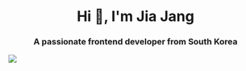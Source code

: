 <h1 align="center">Hi 👋, I'm Jia Jang</h1>
<h3 align="center">A passionate frontend developer from South Korea</h3>

<img src="https://media2.giphy.com/media/h408T6Y5GfmXBKW62l/giphy.gif?cid=ecf05e4705herg6f5pirw85tzv9zbjg7z3hdhsnxmx8ad49x&rid=giphy.gif&ct=g" />
